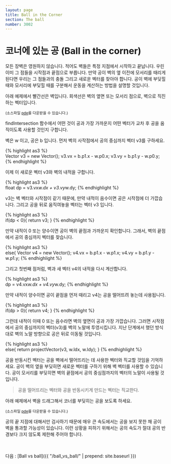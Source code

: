 ```yaml
---
layout: page
title: Ball in the Corner
section: The ball
number: 3002
---
```


# 코너에 있는 공 (Ball in the corner)

모든 장벽은 영원하지 않습니다. 적어도 벽들은 특정 지점에서 시작하고 끝납니다. 우린 이미 그 점들을 시작점과 끝점으로 부릅니다. 만약 공이 벽의 옆 이전에 모서리를 때리게 된다면 우리는 그 점들과의 충돌 그리고 새로운 벡터를 찾아야 합니다. 공이 벽에 부딪힐 때와 모서리에 부딪힐 때를 구분해서 운동을 계산하는 방법을 설명할 것입니다.

아래 예제에서 빨간선은 벽입니다. 회색선은 벽의 옆면 또는 모서리 점으로, 벽으로 직진하는 벡터입니다.

<canvas data-processing-sources="../data/ball_in_the_corner.pde"></canvas>
<small>(소스파일 [pde](../data/ball_in_the_corner.pde)를 다운받을 수 있습니다.)</small>

 findIntersection 함수에서 어떤 것이 공과 가장 가까운지 어떤 벡터가 교차 후 공을 움직이도록 사용할 것인지 구합니다.

벽은 w 이고, 공은 b 입니다. 먼저 벽의 사작점에서 공의 중심까지 벡터 v3를 구하세요.

{% highlight as3 %}  
Vector v3 = new Vector();
v3.vx = b.p1.x - w.p0.x;
v3.vy = b.p1.y - w.p0.y;
{% endhighlight %}

이제 이 새로운 벡터 v3와 벽의 내적을 구합니다.

{% highlight as3 %}  
float dp = v3.vx*w.dx + v3.vy*w.dy;
{% endhighlight %}

v3는 벽 벡터와 시작점이 같기 때문에, 만약 내적이 음수이면 공은 시작점에 더 가깝습니다. 그리고 공을 뒤로 움직여놓을 벡터는 벡터 v3 입니다.

{% highlight as3 %}  
if(dp < 0){
  return v3;
}
{% endhighlight %}

만약 내적이 0 또는 양수이면 공이 벽의 끝점과 가까운지 확인합니다. 그래서, 벽의 끝점에서 공의 중심까지 벡터를 찾습니다.

{% highlight as3 %}  
else{
  Vector v4 = new Vector();
  v4.vx = b.p1.x - w.p1.x;
  v4.vy = b.p1.y - w.p1.y;
{% endhighlight %}

그리고 첫번째 점처럼, 벽과 새 벡터 v4의 내적을 다시 계산합니다.

{% highlight as3 %}  
dp = v4.vx*w.dx + v4.vy*w.dy;
{% endhighlight %}

만약 내적이 양수이면 공이 끝점을 먼저 때리고 v4는 공을 떨어뜨려 놓는데 사용됩니다.

{% highlight as3 %}  
if(dp > 0){
  return v4;
}
{% endhighlight %}

그런데 내적이 이때 0 또는 음수라면 벽의 옆면이 공과 가장 가깝습니다. 그러면 시작점에서 공의 중심까지의 벡터(v3)를 벽의 노말에 투영시킵니다. 지난 단계에서 했던 방식대로 벽의 노말 방향으로 공은 뒤로 이동될 것입니다.

{% highlight as3 %}  
else{
  return projectVector(v3, w.ldx, w.ldy);
}
{% endhighlight %}

공을 반동시킨 벡터는 공을 벽에서 떨어뜨리는 데 사용한 벡터와 직교할 것임을 기억하세요. 공이 벽의 옆을 부딪히면 새로운 벡터를 구하기 위해 벽 벡터를 사용할 수 있습니다. 공이 모서리를 부딪히면 벽의 끝점에서 공의 중심점까지의 벡터의 노말이 사용될 것입니다.

> 공을 떨어뜨리는 벡터와 공을 반동시키게 만드는 벡터는 직교한다.

아래 예제에서 벽을 드래그해서 코너를 부딪히는 공을 보도록 하세요.

<canvas data-processing-sources="../data/ball_in_the_box.pde"></canvas>
<small>(소스파일 [pde](../data/ball_in_the_box.pde)를 다운받을 수 있습니다.)</small>


공의 끝 지점에 대해서만 검사하기 때문에 매우 큰 속도에서는 공을 보지 못한 채 공이 벽을 통과할 가능성이 있습니다. 이런 상황을 피하기 위해서는 공의 속도가 절대 공의 반경보다 크지 않도록 제한해 주어야 합니다.


<br>
<br>
다음 : [Ball vs ball]({{ "/ball_vs_ball/" | prepend: site.baseurl }})


